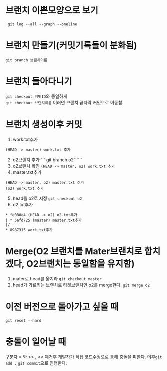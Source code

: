 # 브랜치 이쁜모양으로 보기
``` git log --all --graph --oneline```

# 브랜치 만들기(커밋기록들이 분화됨)
```git branch 브랜치이름```

# 브랜치 돌아다니기
```git checkout 커밋ID```와 동일하게 <br>
```git checkout 브랜치이름``` 이러면 브랜치 끝자락 커밋으로 이동함.

# 브랜치 생성이후 커밋
1. work.txt추가 
~~~
(HEAD -> master) work.txt 추가
~~~
2. o2브랜치 추가 ``` git branch o2``````<br>
3. o2브랜치 확인 ```(HEAD -> master, o2) work.txt 추가```<br>
4. master.txt추가
~~~
(HEAD -> master, o2) master.txt 추가
(o2) work.txt 추가
~~~
5. head를 o2로 지정 ```git checkout o2```
6. o2.txt추가
~~~
* fe080e4 (HEAD -> o2) o2.txt추가
| * 5afd725 (master) master.txt추가
|/
* 8987315 work.txt추가
~~~

# Merge(O2 브랜치를 Mater브랜치로 합치겠다, O2브랜치는 동일함을 유지함)
1. mater로 head를 옮겨라 ```git checkout master```<br>
2. head가 가르키는 브랜치로 타겟브랜치인 o2를 merge한다. ```git merge o2``` 

# 이전 버전으로 돌아가고 싶을 때
```git reset --hard```

# 충돌이 일어날 때
구분자 = 와 >> , << 제거후 개발자가 직접 코드수정으로 통해 충돌을 피한다.
이후```git add .``` ```git commit```으로 진행한다.


